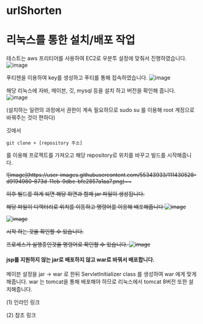 # urlShorten

# 리눅스를 통한 설치/배포 작업 

테스트는 aws 프리티어를 사용하여 EC2로 우분투 설정에 맞춰서 진행하였습니다.
![image](https://user-images.githubusercontent.com/55343933/111430450-c1da5c00-873d-11eb-908f-d7dab9c1998b.png)

푸티젠을 이용하여 key를 생성하고 푸티를 통해 접속하였습니다. 
![image](https://user-images.githubusercontent.com/55343933/111430654-0108ad00-873e-11eb-93b7-74b149db2e9d.png)

해당 리눅스에 자바, 메이븐, 깃, mysql 등을 설치 하고 버전을 확인해 줍니다. 
![image](https://user-images.githubusercontent.com/55343933/111430873-5c3a9f80-873e-11eb-9259-c214c538957b.png)

(설치하는 일련의 과정에서 권한이 계속 필요하므로 sudo su 를 이용해 root 계정으로 바꿔주는 것이 편하다)

깃에서 
```git
git clone + [repository 주소]
```
 를 이용해 프로젝트를 가져오고 
 해당 repository로 위치를 바꾸고 빌드를 시작해줍니다. 

<del>
![image](https://user-images.githubusercontent.com/55343933/111430528-d9194980-873d-11eb-9dbe-bfe2857a1aa7.png)~~

이후 빌드를 하게 되면 
해당 화면과 함께 jar 파일이 생성됩니다. 


해당 파일이 디렉터리로 위치를 이동하고 명령어를 이용해 배포해줍니다
![image](https://user-images.githubusercontent.com/55343933/111431010-90ae5b80-873e-11eb-87fb-7941b96eb342.png)

![image](https://user-images.githubusercontent.com/55343933/111431157-c2bfbd80-873e-11eb-8feb-67a5d40ba863.png)

시작 하는 것을 확인할 수 있습니다. 

프로세스가 실행중인것을 명령어로 확인할 수 있습니다.
![image](https://user-images.githubusercontent.com/55343933/111432751-c18f9000-8740-11eb-9620-b45fb731ab22.png)

</del>

#### jsp를 지원하지 않는 jar로 배포하지 않고 war로 바꿔서 배포합니다.

메이븐 설정을 jar -> war 로 한뒤 ServletInitializer class 를 생성하여 war 에게 맞게 해줍니다.
war 는 tomcat을 통해 배포해야 하므로 리눅스에서 tomcat 8버전 또한 설치해줍니다. 


(1) 인라인 링크  

(2) 참조 링크  

[blog]: https://miniminis.github.io/2019/10/13/spring/springboot-deploy/

